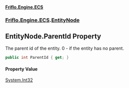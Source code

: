 #### [Friflo.Engine.ECS](index.md 'index')
### [Friflo.Engine.ECS](Friflo.Engine.ECS.md 'Friflo.Engine.ECS').[EntityNode](EntityNode.md 'Friflo.Engine.ECS.EntityNode')

## EntityNode.ParentId Property

The parent id of the entity. 0 - if the entity has no parent.

```csharp
public int ParentId { get; }
```

#### Property Value
[System.Int32](https://docs.microsoft.com/en-us/dotnet/api/System.Int32 'System.Int32')
